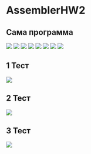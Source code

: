 # AssemblerHW2
## Сама программа
![](https://i.ibb.co/SRMXngb/image.png)
![](https://i.ibb.co/fkYCzjT/image.png)
![](https://i.ibb.co/hVmjNsh/image.png)
![](https://i.ibb.co/GMwTywy/image.png)
![](https://i.ibb.co/zQbD1tR/image.png)
![](https://i.ibb.co/2KVd79m/image.png)
![](https://i.ibb.co/yNZmxv5/image.png)
![](https://i.ibb.co/LrSShYg/image.png)
## 1 Тест
![](https://i.ibb.co/ZcHmS49/image.png)

## 2 Тест
![](https://i.ibb.co/swqhFvN/image.png)

## 3 Тест
![](https://i.ibb.co/XJz5Mg7/image.png)
